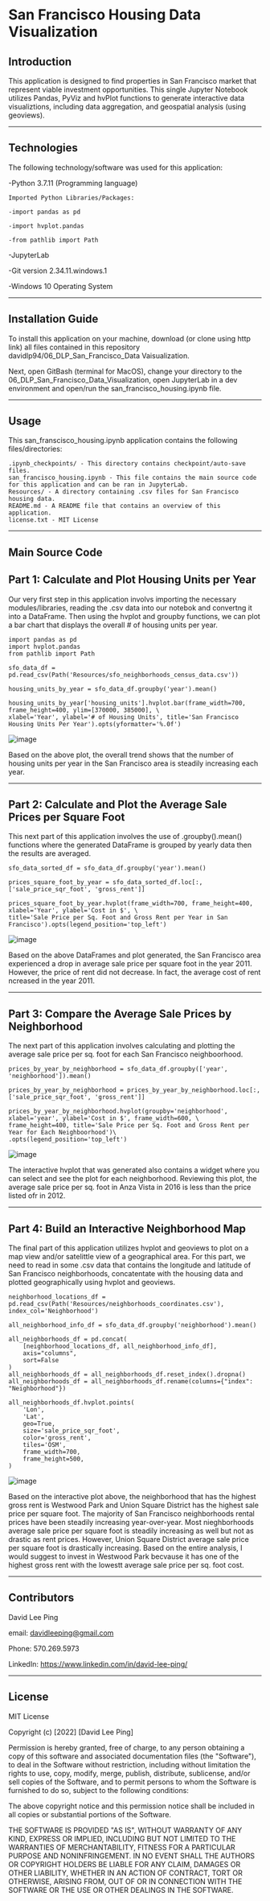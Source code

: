 # San Francisco Housing Data Visualization
## Introduction
This application is designed to find properties in San Francisco market that represent viable investment opportunities. This single Jupyter Notebook utilizes Pandas, PyViz and hvPlot functions to generate interactive data visualiztions, including data aggregation, and geospatial analysis (using geoviews).

---

## Technologies

The following technology/software was used for this application:


-Python 3.7.11 (Programming language)

    Imported Python Libraries/Packages:
    
    -import pandas as pd
    
    -import hvplot.pandas
    
    -from pathlib import Path
    
-JupyterLab

-Git version 2.34.11.windows.1

-Windows 10 Operating System

---

## Installation Guide

To install this application on your machine, download (or clone using http link) all files contained in this repository davidlp94/06_DLP_San_Francisco_Data Vaisualization.

Next, open GitBash (terminal for MacOS), change your directory to the 06_DLP_San_Francisco_Data_Visualization, open JupyterLab in a dev environment and open/run the san_francisco_housing.ipynb file.

---

## Usage

This san_franscisco_housing.ipynb application contains the following files/directories:
```
.ipynb_checkpoints/ - This directory contains checkpoint/auto-save files.
san_francisco_housing.ipynb - This file contains the main source code for this application and can be ran in JupyterLab.
Resources/ - A directory containing .csv files for San Francisco housing data.
README.md - A README file that contains an overview of this application.
license.txt - MIT License
```

---

## Main Source Code

## Part 1: Calculate and Plot Housing Units per Year

Our very first step in this application involvs importing the necessary modules/libraries, reading the .csv data into our notebok and convertng it into a DataFrame. Then using the hvplot and groupby functions, we can plot a bar chart that displays the overall # of housing units per year.

```
import pandas as pd
import hvplot.pandas
from pathlib import Path

sfo_data_df = pd.read_csv(Path('Resources/sfo_neighborhoods_census_data.csv'))

housing_units_by_year = sfo_data_df.groupby('year').mean()

housing_units_by_year['housing_units'].hvplot.bar(frame_width=700, frame_height=400, ylim=[370000, 385000], \
xlabel='Year', ylabel='# of Housing Units', title='San Francisco Housing Units Per Year').opts(yformatter='%.0f')
```
![image](https://user-images.githubusercontent.com/96163075/153290736-63923b64-c4b6-4db2-abba-67d29661227b.png)

Based on the above plot, the overall trend shows that the number of housing units per year in the San Francisco area is steadily increasing each year.

---

## Part 2: Calculate and Plot the Average Sale Prices per Square Foot

This next part of this application involves the use of .groupby().mean() functions where the generated DataFrame is grouped by yearly data then the results are averaged.
```
sfo_data_sorted_df = sfo_data_df.groupby('year').mean()

prices_square_foot_by_year = sfo_data_sorted_df.loc[:, ['sale_price_sqr_foot', 'gross_rent']]

prices_square_foot_by_year.hvplot(frame_width=700, frame_height=400, xlabel='Year', ylabel='Cost in $', \
title='Sale Price per Sq. Foot and Gross Rent per Year in San Francisco').opts(legend_position='top_left')
```
![image](https://user-images.githubusercontent.com/96163075/153292428-94c4c41f-c381-4bf6-886e-df8e739f290b.png)

Based on the above DataFrames and plot generated, the San Francisco area experienced a drop in average sale price per square foot in the year 2011. However, the price of rent did not decrease. In fact, the average cost of rent ncreased in the year 2011.

---
## Part 3: Compare the Average Sale Prices by Neighborhood

The next part of this application involves calculating and plotting the average sale price per sq. foot for each San Francisco neighboorhood.
```
prices_by_year_by_neighborhood = sfo_data_df.groupby(['year', 'neighborhood']).mean()

prices_by_year_by_neighborhood = prices_by_year_by_neighborhood.loc[:, ['sale_price_sqr_foot', 'gross_rent']]

prices_by_year_by_neighborhood.hvplot(groupby='neighborhood', xlabel='year', ylabel='Cost in $', frame_width=600, \
frame_height=400, title='Sale Price per Sq. Foot and Gross Rent per Year for Each Neighboorhood')\
.opts(legend_position='top_left')
```
![image](https://user-images.githubusercontent.com/96163075/153293029-10e04e7c-e528-49ef-b46f-f832712f6476.png)

The interactive hvplot that was generated also contains a widget where you can select and see the plot for each neighborhood. Reviewing this plot, the average sale price per sq. foot in Anza Vista in 2016 is less than the price listed ofr in 2012.

---
## Part 4: Build an Interactive Neighborhood Map
The final part of this application utilizes hvplot and geoviews to plot on a map view and/or satelittle view of a geographical area. For this part, we need to read in some .csv data that contains the longitude and latitude of San Francisco neighborhoods, concatentate with the housing data and plotted geographically using hvplot and geoviews.
```
neighborhood_locations_df = pd.read_csv(Path('Resources/neighborhoods_coordinates.csv'), index_col='Neighborhood')

all_neighborhood_info_df = sfo_data_df.groupby('neighborhood').mean()

all_neighborhoods_df = pd.concat(
    [neighborhood_locations_df, all_neighborhood_info_df], 
    axis="columns",
    sort=False
)
all_neighborhoods_df = all_neighborhoods_df.reset_index().dropna()
all_neighborhoods_df = all_neighborhoods_df.rename(columns={"index": "Neighborhood"})

all_neighborhoods_df.hvplot.points(
    'Lon',
    'Lat',
    geo=True,
    size='sale_price_sqr_foot',
    color='gross_rent',
    tiles='OSM',
    frame_width=700,
    frame_height=500,
)
```
![image](https://user-images.githubusercontent.com/96163075/153294048-8356534b-8f73-4f38-b99f-1108a2d66ef1.png)

Based on the interactive plot above, the neighborhood that has the highest gross rent is Westwood Park and Union Square District has the highest sale price per square foot. The majority of San Francisco neighborhoods rental prices have been steadily increasing year-over-year. Most nieghborhoods average sale price per square foot is steadily increasing as well but not as drastic as rent prices. However, Union Square District average sale price per square foot is drastically increasing. Based on the entire analysis, I would suggest to invest in Westwood Park becvause it has one of the highest gross rent with the lowestt average sale price per sq. foot cost.

---

## Contributors

David Lee Ping

email: davidleeping@gmail.com

Phone: 570.269.5973

LinkedIn: https://www.linkedin.com/in/david-lee-ping/

---

## License

MIT License

Copyright (c) [2022] [David Lee Ping]

Permission is hereby granted, free of charge, to any person obtaining a copy
of this software and associated documentation files (the "Software"), to deal
in the Software without restriction, including without limitation the rights
to use, copy, modify, merge, publish, distribute, sublicense, and/or sell
copies of the Software, and to permit persons to whom the Software is
furnished to do so, subject to the following conditions:

The above copyright notice and this permission notice shall be included in all
copies or substantial portions of the Software.

THE SOFTWARE IS PROVIDED "AS IS", WITHOUT WARRANTY OF ANY KIND, EXPRESS OR
IMPLIED, INCLUDING BUT NOT LIMITED TO THE WARRANTIES OF MERCHANTABILITY,
FITNESS FOR A PARTICULAR PURPOSE AND NONINFRINGEMENT. IN NO EVENT SHALL THE
AUTHORS OR COPYRIGHT HOLDERS BE LIABLE FOR ANY CLAIM, DAMAGES OR OTHER
LIABILITY, WHETHER IN AN ACTION OF CONTRACT, TORT OR OTHERWISE, ARISING FROM,
OUT OF OR IN CONNECTION WITH THE SOFTWARE OR THE USE OR OTHER DEALINGS IN THE
SOFTWARE.
































